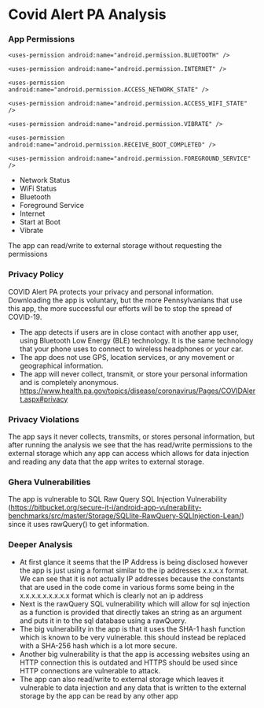 # Covid Alert PA Analysis
### App Permissions
```
<uses-permission android:name="android.permission.BLUETOOTH" />

<uses-permission android:name="android.permission.INTERNET" />

<uses-permission android:name="android.permission.ACCESS_NETWORK_STATE" />

<uses-permission android:name="android.permission.ACCESS_WIFI_STATE" />

<uses-permission android:name="android.permission.VIBRATE" />

<uses-permission android:name="android.permission.RECEIVE_BOOT_COMPLETED" />

<uses-permission android:name="android.permission.FOREGROUND_SERVICE" />
```
  - Network Status
  - WiFi Status
  - Bluetooth
  - Foreground Service
  - Internet
  - Start at Boot
  - Vibrate

The app can read/write to external storage without requesting the permissions

### Privacy Policy
COVID Alert PA protects your privacy and personal information. Downloading the app is voluntary, but the more Pennsylvanians that use this app, the more successful our efforts will be to stop the spread of COVID-19.
  - The app detects if users are in close contact with another app user, using Bluetooth Low Energy (BLE) technology. It is the same technology that your phone uses to connect to wireless headphones or your car.
  - The app does not use GPS, location services, or any movement or geographical information.
  - The app will never collect, transmit, or store your personal information and is completely anonymous.
https://www.health.pa.gov/topics/disease/coronavirus/Pages/COVIDAlert.aspx#privacy

### Privacy Violations
The app says it never collects, transmits, or stores personal information, but after running the analysis we see that the has read/write permissions to the external storage which any app can access which allows for data injection and reading any data that the app writes to external storage.

### Ghera Vulnerabilities
The app is vulnerable to SQL Raw Query SQL Injection Vulnerability (https://bitbucket.org/secure-it-i/android-app-vulnerability-benchmarks/src/master/Storage/SQLlite-RawQuery-SQLInjection-Lean/) since it uses rawQuery() to get information. 

### Deeper Analysis
- At first glance it seems that the IP Address is being disclosed however the app is just using a format similar to the ip addresses x.x.x.x format. We can see that it is not actually IP addresses because the constants that are used in the code come in various forms some being in the x.x.x.x.x.x.x.x.x format which is clearly not an ip address
- Next is the rawQuery SQL vulnerability which will allow for sql injection as a function is provided that directly takes an string as an argument and puts it in to the sql database using a rawQuery.
- The big vulnerability in the app is that it uses the SHA-1 hash function which is known to be very vulnerable. this should instead be replaced with a SHA-256 hash which is a lot more secure.
- Another big vulnerability is that the app is accessing websites using an HTTP connection this is outdated and HTTPS should be used since HTTP connections are vulnerable to attack.
- The app can also read/write to external storage which leaves it vulnerable to data injection and any data that is written to the external storage by the app can be read by any other app

